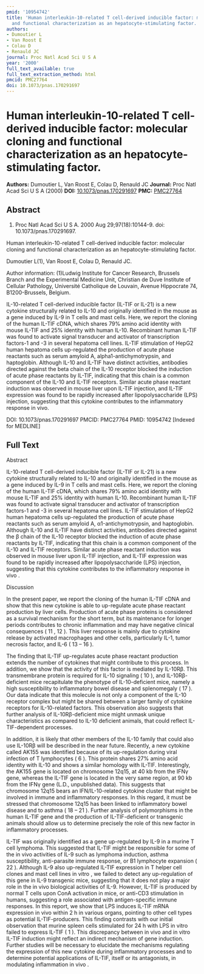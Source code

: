 ```yaml
---
pmid: '10954742'
title: 'Human interleukin-10-related T cell-derived inducible factor: molecular cloning
  and functional characterization as an hepatocyte-stimulating factor.'
authors:
- Dumoutier L
- Van Roost E
- Colau D
- Renauld JC
journal: Proc Natl Acad Sci U S A
year: '2000'
full_text_available: true
full_text_extraction_method: html
pmcid: PMC27764
doi: 10.1073/pnas.170291697
---
```


# Human interleukin-10-related T cell-derived inducible factor: molecular cloning and functional characterization as an hepatocyte-stimulating factor.
**Authors:** Dumoutier L, Van Roost E, Colau D, Renauld JC
**Journal:** Proc Natl Acad Sci U S A (2000)
**DOI:** [10.1073/pnas.170291697](https://doi.org/10.1073/pnas.170291697)
**PMC:** [PMC27764](https://www.ncbi.nlm.nih.gov/pmc/articles/PMC27764/)

## Abstract

1. Proc Natl Acad Sci U S A. 2000 Aug 29;97(18):10144-9. doi: 
10.1073/pnas.170291697.

Human interleukin-10-related T cell-derived inducible factor: molecular cloning 
and functional characterization as an hepatocyte-stimulating factor.

Dumoutier L(1), Van Roost E, Colau D, Renauld JC.

Author information:
(1)Ludwig Institute for Cancer Research, Brussels Branch and the Experimental 
Medicine Unit, Christian de Duve Institute of Cellular Pathology, Université 
Catholique de Louvain, Avenue Hippocrate 74, B1200-Brussels, Belgium.

IL-10-related T cell-derived inducible factor (IL-TIF or IL-21) is a new 
cytokine structurally related to IL-10 and originally identified in the mouse as 
a gene induced by IL-9 in T cells and mast cells. Here, we report the cloning of 
the human IL-TIF cDNA, which shares 79% amino acid identity with mouse IL-TIF 
and 25% identity with human IL-10. Recombinant human IL-TIF was found to 
activate signal transducer and activator of transcription factors-1 and -3 in 
several hepatoma cell lines. IL-TIF stimulation of HepG2 human hepatoma cells 
up-regulated the production of acute phase reactants such as serum amyloid A, 
alpha1-antichymotrypsin, and haptoglobin. Although IL-10 and IL-TIF have 
distinct activities, antibodies directed against the beta chain of the IL-10 
receptor blocked the induction of acute phase reactants by IL-TIF, indicating 
that this chain is a common component of the IL-10 and IL-TIF receptors. Similar 
acute phase reactant induction was observed in mouse liver upon IL-TIF 
injection, and IL-TIF expression was found to be rapidly increased after 
lipopolysaccharide (LPS) injection, suggesting that this cytokine contributes to 
the inflammatory response in vivo.

DOI: 10.1073/pnas.170291697
PMCID: PMC27764
PMID: 10954742 [Indexed for MEDLINE]

## Full Text

Abstract

IL-10-related T cell-derived inducible factor (IL-TIF or IL-21) is a new cytokine structurally related to IL-10 and originally identified in the mouse as a gene induced by IL-9 in T cells and mast cells. Here, we report the cloning of the human IL-TIF cDNA, which shares 79% amino acid identity with mouse IL-TIF and 25% identity with human IL-10. Recombinant human IL-TIF was found to activate signal transducer and activator of transcription factors-1 and -3 in several hepatoma cell lines. IL-TIF stimulation of HepG2 human hepatoma cells up-regulated the production of acute phase reactants such as serum amyloid A, α1-antichymotrypsin, and haptoglobin. Although IL-10 and IL-TIF have distinct activities, antibodies directed against the β chain of the IL-10 receptor blocked the induction of acute phase reactants by IL-TIF, indicating that this chain is a common component of the IL-10 and IL-TIF receptors. Similar acute phase reactant induction was observed in mouse liver upon IL-TIF injection, and IL-TIF expression was found to be rapidly increased after lipopolysaccharide (LPS) injection, suggesting that this cytokine contributes to the inflammatory response in vivo .

Discussion

In the present paper, we report the cloning of the human IL-TIF cDNA and show that this new cytokine is able to up-regulate acute phase reactant production by liver cells. Production of acute phase proteins is considered as a survival mechanism for the short term, but its maintenance for longer periods contributes to chronic inflammation and may have negative clinical consequences ( 11 , 12 ). This liver response is mainly due to cytokine release by activated macrophages and other cells, particularly IL-1, tumor necrosis factor, and IL-6 ( 13 – 16 ).

The finding that IL-TIF up-regulates acute phase reactant production extends the number of cytokines that might contribute to this process. In addition, we show that the activity of this factor is mediated by IL-10Rβ. This transmembrane protein is required for IL-10 signaling ( 10 ), and IL-10Rβ-deficient mice recapitulate the phenotype of IL-10-deficient mice, namely a high susceptibility to inflammatory bowel disease and splenomegaly ( 17 ). Our data indicate that this molecule is not only a component of the IL-10 receptor complex but might be shared between a larger family of cytokine receptors for IL-10-related factors. This observation also suggests that further analysis of IL-10Rβ-deficient mice might unmask unique characteristics as compared to IL-10 deficient animals, that could reflect IL-TIF-dependent processes.

In addition, it is likely that other members of the IL-10 family that could also use IL-10Rβ will be described in the near future. Recently, a new cytokine called AK155 was identified because of its up-regulation during viral infection of T lymphocytes ( 6 ). This protein shares 27% amino acid identity with IL-10 and shows a similar homology with IL-TIF. Interestingly, the AK155 gene is located on chromosome 12q15, at 40 kb from the IFNγ gene, whereas the IL-TIF gene is located in the very same region, at 90 kb from the IFNγ gene (L.D., unpublished data). This suggests that chromosome 12q15 bears an IFN/IL-10-related cytokine cluster that might be involved in immune and inflammatory responses. In this regard, it must be stressed that chromosome 12q15 has been linked to inflammatory bowel disease and to asthma ( 18 – 21 ). Further analysis of polymorphisms in the human IL-TIF gene and the production of IL-TIF-deficient or transgenic animals should allow us to determine precisely the role of this new factor in inflammatory processes.

IL-TIF was originally identified as a gene up-regulated by IL-9 in a murine T cell lymphoma. This suggested that IL-TIF might be responsible for some of the in vivo activities of IL-9 such as lymphoma induction, asthma susceptibility, anti-parasite immune response, or B1 lymphocyte expansion ( 22 ). Although IL-9 also up-regulated IL-TIF expression in T helper cell clones and mast cell lines in vitro , we failed to detect any up-regulation of this gene in IL-9 transgenic mice, suggesting that it does not play a major role in the in vivo biological activities of IL-9. However, IL-TIF is produced by normal T cells upon ConA activation in mice, or anti-CD3 stimulation in humans, suggesting a role associated with antigen-specific immune responses. In this report, we show that LPS induces IL-TIF mRNA expression in vivo within 2 h in various organs, pointing to other cell types as potential IL-TIF-producers. This finding contrasts with our initial observation that murine spleen cells stimulated for 24 h with LPS in vitro failed to express IL-TIF ( 1 ). This discrepancy between in vivo and in vitro IL-TIF induction might reflect an indirect mechanism of gene induction. Further studies will be necessary to elucidate the mechanisms regulating the expression of this new cytokine during inflammatory processes and to determine potential applications of IL-TIF, itself or its antagonists, in modulating inflammation in vivo .
